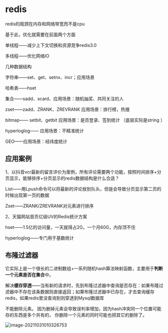 # redis

redis的瓶颈在内存和网络带宽而不是cpu

基于此，优化就需要在前面两个方面

单线程——减少上下文切换和资源竞争redis3.0

多线程——优化网络IO



几种数据结构

字符串——set、get、setnx、incr；应用场景

哈希表——hset

集合——sadd、scard、应用场景：随机抽奖、共同关注的人

zset——zadd、ZRANK、ZREVRANK 应用场景：排行榜，热搜

bitmap—— setbit、getbit 应用场景：是否登录、签到统计 （底层实际是string ）

hyperloglog—— 应用场景：不精准统计

GEO——应用场景：经纬度统计





## 应用案例

1、以抖音vcr最新的留言评价为案例，所有评论需要两个功能，按照时间排序+分页显示，能够排序+分页显示的redis数据结构是什么合适？

List——用Lpush命令可以将最新的评论放到队头，但是会导致分页显示第二页的时候出现第一页的数据

Zset——ZRANK/ZREVRANK对元素进行排序



2、天猫网站首页亿级UV的Redis统计方案

hset——1.5亿的访问量，一天就得占2G，一个月60G，内存顶不住

hyperloglog——专门用于基数统计



## 布隆过滤器

它实际上是一个很长的二进制数组+一系列随机hash算法映射函数，主要用于**判断一个元素是否在集合**中。

解决**缓存穿透**——当有新的请求时，先到布隆过滤器中查询是否存在：如果布隆过滤器中不存在该条数据则直接返回；如果布隆过滤器中已存在，才去查询缓存redis，如果redis里没查询到则穿透到Mysql数据库

不能删除元素。
因为删掉元素会导致误判率增加，因为hash冲突同一个位置可能存的东西是多个共有的，
你删除一个元素的同时可能也把其它的删除了。



![image-20211031010326753](C:\Users\11625\AppData\Roaming\Typora\typora-user-images\image-20211031010326753.png)



